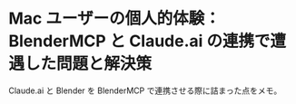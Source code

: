# Mac ユーザーの個人的体験：BlenderMCP と Claude.ai の連携で遭遇した問題と解決策

Claude.ai と Blender を BlenderMCP で連携させる際に詰まった点をメモ。
